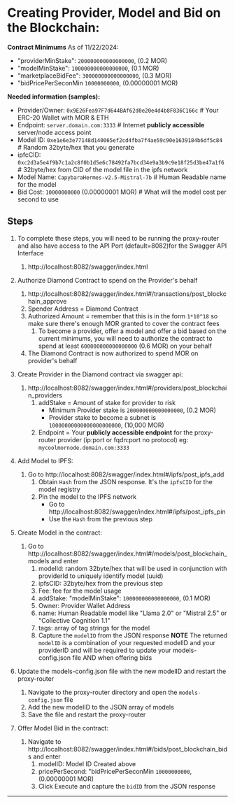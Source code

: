 
# Creating Provider, Model and Bid on the Blockchain:
**Contract Minimums** As of 11/22/2024: 
* "providerMinStake": `200000000000000000`, (0.2 MOR)
* "modelMinStake": `100000000000000000`, (0.1 MOR)
* "marketplaceBidFee": `300000000000000000`, (0.3 MOR)
* "bidPricePerSeconMin `10000000000`, (0.00000001 MOR)

**Needed information (samples):**
* Provider/Owner:   `0x9E26Fea97F7d644BAf62d0e20e4d4b8F836C166c` # Your ERC-20 Wallet with MOR & ETH
* Endpoint:         `server.domain.com:3333` # Internet **publicly accessible** server/node access point 
* Model ID:         `0xe1e6e3e77148d140065ef2cd4fba7f4ae59c90e1639184b6df5c84` # Random 32byte/hex that you generate 
* ipfcCID:          `0xc2d3a5e4f9b7c1a2c8f0b1d5e6c78492fa7bcd34e9a3b9c9e18f25d3be47a1f6` # 32byte/hex from CID of the model file in the ipfs network
* Model Name:       `CapybaraHermes-v2.5-Mistral-7b` # Human Readable name for the model
* Bid Cost:         `10000000000` (0.00000001 MOR) # What will the model cost per second to use

## Steps
1. To complete these steps, you will need to be running the proxy-router and also have access to the API Port (default=8082)for the Swagger API Interface
    1. http://localhost:8082/swagger/index.html

1. Authorize Diamond Contract to spend on the Provider's behalf 
    1. http://localhost:8082/swagger/index.html#/transactions/post_blockchain_approve 
    1. Spender Address = Diamond Contract 
    1. Authorized Amount = remember that this is in the form `1*10^18` so make sure there's enough MOR granted to cover the contract fees 
        1. To become a provider, offer a model and offer a bid based on the current minimums, you will need to authorize the contract to spend at least `600000000000000000` (0.6 MOR) on your behalf
    1. The Diamond Contract is now authorized to spend MOR on provider's behalf 

1. Create Provider in the Diamond contract via swagger api:
    1. http://localhost:8082/swagger/index.html#/providers/post_blockchain_providers  
        1. addStake = Amount of stake for provider to risk 
            - Minimum Provider stake is `200000000000000000`, (0.2 MOR) 
            - Provider stake to become a subnet is `10000000000000000000000`, (10,000 MOR)
        1. Endpoint = Your **publicly accessible endpoint** for the proxy-router provider (ip:port or fqdn:port no protocol) eg: `mycoolmornode.domain.com:3333`
    
1. Add Model to IPFS:
    1. Go to http://localhost:8082/swagger/index.html#/ipfs/post_ipfs_add
        1. Obtain `Hash` from the JSON response. It's the `ipfsCID` for the model registry
        1. Pin the model to the IPFS network
            - Go to http://localhost:8082/swagger/index.html#/ipfs/post_ipfs_pin
            - Use the `Hash` from the previous step

1. Create Model in the contract:
    1. Go to http://localhost:8082/swagger/index.html#/models/post_blockchain_models and enter
        1. modelId: random 32byte/hex that will be used in conjunction with providerId to uniquely identify model (uuid)
        1. ipfsCID: 32byte/hex from the previous step
        1. Fee: fee for the model usage
        1. addStake: "modelMinStake": `100000000000000000`, (0.1 MOR) 
        1. Owner: Provider Wallet Address 
        1. name: Human Readable model like "Llama 2.0" or "Mistral 2.5" or "Collective Cognition 1.1" 
        1. tags: array of tag strings for the model 
        1. Capture the `modelID` from the JSON response 
            **NOTE** The returned `modelID` is a combination of your requested modelID and your providerID and will be required to update your models-config.json file AND when offering bids

1. Update the models-config.json file with the new modelID and restart the proxy-router
    1. Navigate to the proxy-router directory and open the `models-config.json` file
    1. Add the new modelID to the JSON array of models
    1. Save the file and restart the proxy-router

1. Offer Model Bid in the contract: 
    1. Navigate to http://localhost:8082/swagger/index.html#/bids/post_blockchain_bids and enter
        1. modelID: Model ID Created above
        1. pricePerSecond: "bidPricePerSeconMin `10000000000`, (0.00000001 MOR)
        1. Click Execute and capture the `bidID` from the JSON response

----------------